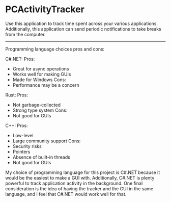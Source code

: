 # PCActivityTracker
Use this application to track time spent across your various applications. Additionally, this application can send periodic notifications to take breaks from the computer.

-------------------------------------------------------

Programming language choices pros and cons:

C#.NET:
Pros:
- Great for async operations
- Works well for making GUIs
- Made for Windows
Cons:
- Performance may be a concern

Rust:
Pros:
- Not garbage-collected
- Strong type system
Cons:
- Not good for GUIs

C++:
Pros:
- Low-level
- Large community support
Cons:
- Security risks
- Pointers
- Absence of built-in threads
- Not good for GUIs

My choice of programming language for this project is C#.NET because it would be the easiest to make a GUI with. Additionally, C#.NET is plenty powerful to track application activity in the background. One final consideration is the idea of having the tracker and the GUI in the same language, and I feel that C#.NET would work well for that.
